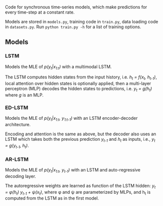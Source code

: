 Code for synchronous time-series models, which make predictions for every time-step at a constant rate.

Models are stored in `models.py`, training code in `train.py`, data loading code in `datasets.py`. Run `python train.py -h` for a list of training options.

## Models

### LSTM

Models the MLE of *p(y<sub>t</sub>|x<sub>1:t</sub>)* with a multimodal LSTM.

The LSTM computes hidden states from the input history, i.e. *h<sub>t</sub> = f(x<sub>t</sub>, h<sub>t-1</sub>)*, local attention over hidden states is optionally applied, then a multi-layer perceptron (MLP) decodes the hidden states to predictions, i.e. *y<sub>t</sub> = g(h<sub>t</sub>)* where *g* is an MLP.

### ED-LSTM

Models the MLE of *p(y<sub>t</sub>|x<sub>1:t</sub>, y<sub>1:t-1</sub>)* with an LSTM encoder-decoder architecture.

Encoding and attention is the same as above, but the decoder also uses an LSTM which takes both the previous prediction *y<sub>t-1</sub>* and *h<sub>t</sub>* as inputs, i.e., *y<sub>t</sub> = g(y<sub>t-1</sub>, h<sub>t</sub>)*.

### AR-LSTM

Models the MLE of *p(y<sub>t</sub>|x<sub>1:t</sub>, y<sub>t-1</sub>)* with an LSTM and auto-regressive decoding layer.

The autoregressive weights are learned as function of the LSTM hidden: *y<sub>t</sub> = &phi;(h<sub>t</sub>) y<sub>t-1</sub> + &psi;(x<sub>t</sub>)*, where &phi; and &psi; are parameterized by MLPs, and h<sub>t</sub> is computed from the LSTM as in the first model.